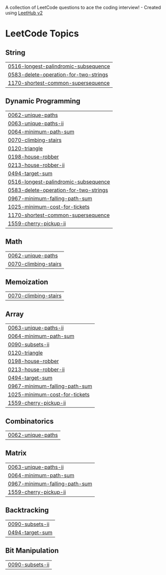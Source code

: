 A collection of LeetCode questions to ace the coding interview! - Created using [LeetHub v2](https://github.com/arunbhardwaj/LeetHub-2.0)
<!---LeetCode Topics Start-->
# LeetCode Topics
## String
|  |
| ------- |
| [0516-longest-palindromic-subsequence](https://github.com/enpvivek/leetcode/tree/master/0516-longest-palindromic-subsequence) |
| [0583-delete-operation-for-two-strings](https://github.com/enpvivek/leetcode/tree/master/0583-delete-operation-for-two-strings) |
| [1170-shortest-common-supersequence](https://github.com/enpvivek/leetcode/tree/master/1170-shortest-common-supersequence) |
## Dynamic Programming
|  |
| ------- |
| [0062-unique-paths](https://github.com/enpvivek/leetcode/tree/master/0062-unique-paths) |
| [0063-unique-paths-ii](https://github.com/enpvivek/leetcode/tree/master/0063-unique-paths-ii) |
| [0064-minimum-path-sum](https://github.com/enpvivek/leetcode/tree/master/0064-minimum-path-sum) |
| [0070-climbing-stairs](https://github.com/enpvivek/leetcode/tree/master/0070-climbing-stairs) |
| [0120-triangle](https://github.com/enpvivek/leetcode/tree/master/0120-triangle) |
| [0198-house-robber](https://github.com/enpvivek/leetcode/tree/master/0198-house-robber) |
| [0213-house-robber-ii](https://github.com/enpvivek/leetcode/tree/master/0213-house-robber-ii) |
| [0494-target-sum](https://github.com/enpvivek/leetcode/tree/master/0494-target-sum) |
| [0516-longest-palindromic-subsequence](https://github.com/enpvivek/leetcode/tree/master/0516-longest-palindromic-subsequence) |
| [0583-delete-operation-for-two-strings](https://github.com/enpvivek/leetcode/tree/master/0583-delete-operation-for-two-strings) |
| [0967-minimum-falling-path-sum](https://github.com/enpvivek/leetcode/tree/master/0967-minimum-falling-path-sum) |
| [1025-minimum-cost-for-tickets](https://github.com/enpvivek/leetcode/tree/master/1025-minimum-cost-for-tickets) |
| [1170-shortest-common-supersequence](https://github.com/enpvivek/leetcode/tree/master/1170-shortest-common-supersequence) |
| [1559-cherry-pickup-ii](https://github.com/enpvivek/leetcode/tree/master/1559-cherry-pickup-ii) |
## Math
|  |
| ------- |
| [0062-unique-paths](https://github.com/enpvivek/leetcode/tree/master/0062-unique-paths) |
| [0070-climbing-stairs](https://github.com/enpvivek/leetcode/tree/master/0070-climbing-stairs) |
## Memoization
|  |
| ------- |
| [0070-climbing-stairs](https://github.com/enpvivek/leetcode/tree/master/0070-climbing-stairs) |
## Array
|  |
| ------- |
| [0063-unique-paths-ii](https://github.com/enpvivek/leetcode/tree/master/0063-unique-paths-ii) |
| [0064-minimum-path-sum](https://github.com/enpvivek/leetcode/tree/master/0064-minimum-path-sum) |
| [0090-subsets-ii](https://github.com/enpvivek/leetcode/tree/master/0090-subsets-ii) |
| [0120-triangle](https://github.com/enpvivek/leetcode/tree/master/0120-triangle) |
| [0198-house-robber](https://github.com/enpvivek/leetcode/tree/master/0198-house-robber) |
| [0213-house-robber-ii](https://github.com/enpvivek/leetcode/tree/master/0213-house-robber-ii) |
| [0494-target-sum](https://github.com/enpvivek/leetcode/tree/master/0494-target-sum) |
| [0967-minimum-falling-path-sum](https://github.com/enpvivek/leetcode/tree/master/0967-minimum-falling-path-sum) |
| [1025-minimum-cost-for-tickets](https://github.com/enpvivek/leetcode/tree/master/1025-minimum-cost-for-tickets) |
| [1559-cherry-pickup-ii](https://github.com/enpvivek/leetcode/tree/master/1559-cherry-pickup-ii) |
## Combinatorics
|  |
| ------- |
| [0062-unique-paths](https://github.com/enpvivek/leetcode/tree/master/0062-unique-paths) |
## Matrix
|  |
| ------- |
| [0063-unique-paths-ii](https://github.com/enpvivek/leetcode/tree/master/0063-unique-paths-ii) |
| [0064-minimum-path-sum](https://github.com/enpvivek/leetcode/tree/master/0064-minimum-path-sum) |
| [0967-minimum-falling-path-sum](https://github.com/enpvivek/leetcode/tree/master/0967-minimum-falling-path-sum) |
| [1559-cherry-pickup-ii](https://github.com/enpvivek/leetcode/tree/master/1559-cherry-pickup-ii) |
## Backtracking
|  |
| ------- |
| [0090-subsets-ii](https://github.com/enpvivek/leetcode/tree/master/0090-subsets-ii) |
| [0494-target-sum](https://github.com/enpvivek/leetcode/tree/master/0494-target-sum) |
## Bit Manipulation
|  |
| ------- |
| [0090-subsets-ii](https://github.com/enpvivek/leetcode/tree/master/0090-subsets-ii) |
<!---LeetCode Topics End-->